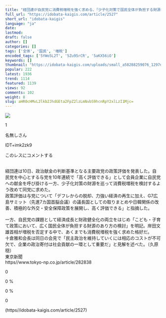 ```yaml
---
title: "経団連が自民党に消費税増税を強く求める、「少子化対策で国民全体が負担する財源検討を」"
full_url: "https://idobata-kaigis.com/article/2527"
short_url: "idobata-kaigis"
language: "ja"
date: 
lastmod: 
draft: false
author: []
categories: []
tags: ['全体', '国民', '増税']
encoded_tags: ['5YWo5L2T', '5Zu95rCR', '5aKX56iO']
keywords: []
thumbnail: "https://idobata-kaigis.com/uploads/small_a58288259076_1297d32db3.jpg"
popular: 222
latest: 1936
trend: 1114
featured: 1139
views: 92
comments: 102
weight: 8
slug: aHR0cHMvL2lkb2JhdGEta2FpZ2lzLmNvbS9hcnRpY2xlLzI1Mjc=
---
```


![](https://idobata-kaigis.com/uploads/small_a58288259076_1297d32db3.jpg)

<div><p class='text-pink-100 text-sm'><p class='mr-2'>1</p><p class='mr-2'>名無しさん</p><p class='hidden xlinline-block'>IDT+imk2zk9</p></p><p class='flex items-center text-gray-400'><p class='text-xs mdtext-sm hovercursor-pointer'>このレスにコメントする</p></p><p class='tracking-wide break-all text-base'><br>経団連は10日、政治献金の判断基準となる主要政党の政策評価を発表した。自民党を中心とする与党を10年連続で「高く評価できる」として会員企業に自民党への献金を呼び掛ける一方、少子化対策の財源を巡って消費税増税を検討するよう改めて同党に求めた。<br>政策評価は与党について「デフレからの脱却、力強い経済の再生に加え、G7広島サミット（先進7カ国首脳会議）の議長国としての取りまとめや日韓関係の改善、積極的な外交・安全保障政策を展開し、高く評価できる」と指摘した。<br> <br>一方、自民党の課題として経済成長と財政健全化の両立をはじめ「こども・子育て政策において、広く国民全体が負担する財源のあり方の検討」を明記。岸田文雄首相が増税を否定する中で、あくまでも消費税増税を強く求めた格好だ。<br>十倉雅和会長は同日の会見で「民主政治を維持していくには相応のコストが不可欠で、企業の政治寄付は社会貢献の一環として重要だ」と見解を述べた。（久原穏）<br>東京新聞<br>https//www.tokyo-np.co.jp/article/282838</p><p class='flex items-center mr-2 hovercursor-pointer'><p class='pl-1 text-sm mdtext-base'>0</p></p><p class=' w-full h-full bg-gray-200 absolute '></p><p class='text-white text-xs text-center'>0 %</p><p class='text-white text-xs text-center'>0 %</p><p class='flex items-center mr-2 hovercursor-pointer'><p class='pl-1 text-sm mdtext-base'>0</p></p></div>

(https//idobata-kaigis.com/article/2527)

